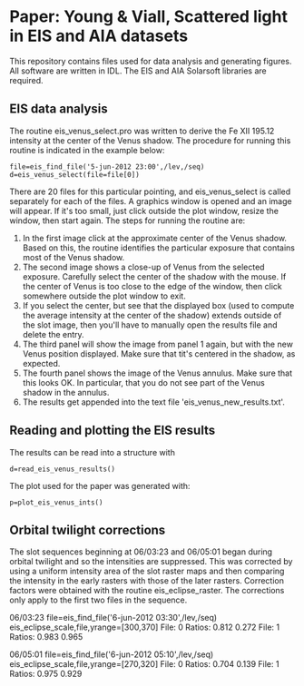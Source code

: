 
# Paper: Young & Viall, Scattered light in EIS and AIA datasets

This repository contains files used for data analysis and generating figures. All software are written in IDL. The EIS and AIA Solarsoft libraries are required.

## EIS data analysis

The routine eis_venus_select.pro was written to derive the Fe XII 195.12 intensity at the center of the Venus shadow. The procedure for running this routine is indicated in the example below:

```
file=eis_find_file('5-jun-2012 23:00',/lev,/seq)
d=eis_venus_select(file=file[0])
```

There are 20 files for this particular pointing, and eis_venus_select is called separately for each of the files. A graphics window is opened and an image will appear. If it's too small, just click outside the plot window, resize the window, then start again. The steps for running the routine are:

1. In the first image click at the approximate center of the Venus shadow. Based on this, the routine identifies the particular exposure that contains most of the Venus shadow.
2. The second image shows a close-up of Venus from the selected exposure. Carefully select the center of the shadow with the mouse. If the center of Venus is too close to the edge of the window, then click somewhere outside the plot window to exit.
3. If you select the center, but see that the displayed box (used to compute the average intensity at the center of the shadow) extends outside of the slot image, then you'll have to manually open the results file and delete the entry.
4. The third panel will show the image from panel 1 again, but with the new Venus position displayed. Make sure that tit's centered in the shadow, as expected.
5. The fourth panel shows the image of the Venus annulus. Make sure that this looks OK. In particular, that you do not see part of the Venus shadow in the annulus.
6. The results get appended into the text file 'eis_venus_new_results.txt'.

## Reading and plotting the EIS results

The results can be read into a structure with

```
d=read_eis_venus_results()
```

The plot used for the paper was generated with:

```
p=plot_eis_venus_ints()
```



## Orbital twilight corrections

The slot sequences beginning at 06/03:23 and 06/05:01 began during orbital twilight and so the intensities are suppressed. This was corrected by using a uniform intensity area of the slot raster maps and then comparing the intensity in the early rasters with those of the later rasters. Correction factors were obtained with the routine eis_eclipse_raster. The corrections only apply to the first two files in the sequence.

06/03:23
file=eis_find_file('6-jun-2012 03:30',/lev,/seq)
eis_eclipse_scale,file,yrange=[300,370]
File:  0   Ratios:      0.812     0.272
File:  1   Ratios:      0.983     0.965

06/05:01
file=eis_find_file('6-jun-2012 05:10',/lev,/seq)
eis_eclipse_scale,file,yrange=[270,320]
File:  0   Ratios:      0.704     0.139
File:  1   Ratios:      0.975     0.929
